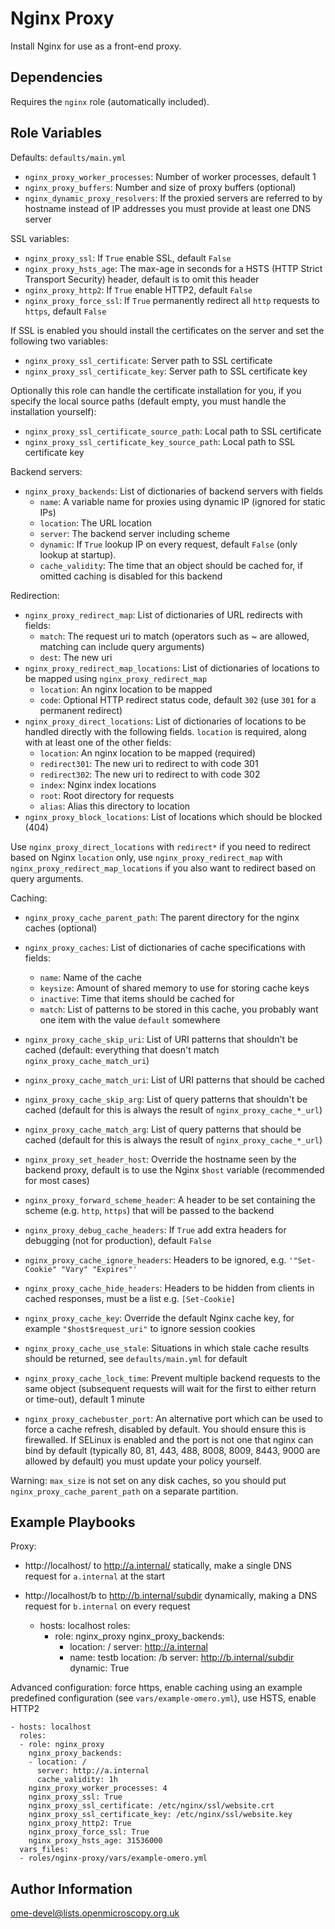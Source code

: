 Nginx Proxy
===========

Install Nginx for use as a front-end proxy.


Dependencies
------------

Requires the `nginx` role (automatically included).


Role Variables
--------------

Defaults: `defaults/main.yml`

- `nginx_proxy_worker_processes`: Number of worker processes, default 1
- `nginx_proxy_buffers`: Number and size of proxy buffers (optional)
- `nginx_dynamic_proxy_resolvers`: If the proxied servers are referred to by hostname instead of IP addresses you must provide at least one DNS server

SSL variables:

- `nginx_proxy_ssl`: If `True` enable SSL, default `False`
- `nginx_proxy_hsts_age`: The max-age in seconds for a HSTS (HTTP Strict Transport Security) header, default is to omit this header
- `nginx_proxy_http2`: If `True` enable HTTP2, default `False`
- `nginx_proxy_force_ssl`: If `True` permanently redirect all `http` requests to `https`, default `False`

If SSL is enabled you should install the certificates on the server and set the following two variables:

- `nginx_proxy_ssl_certificate`: Server path to SSL certificate
- `nginx_proxy_ssl_certificate_key`: Server path to SSL certificate key

Optionally this role can handle the certificate installation for you, if you specify the local source paths (default empty, you must handle the installation yourself):

- `nginx_proxy_ssl_certificate_source_path`: Local path to SSL certificate
- `nginx_proxy_ssl_certificate_key_source_path`: Local path to SSL certificate key

Backend servers:

- `nginx_proxy_backends`: List of dictionaries of backend servers with fields
  - `name`: A variable name for proxies using dynamic IP (ignored for static IPs)
  - `location`: The URL location
  - `server`: The backend server including scheme
  - `dynamic`: If `True` lookup IP on every request, default `False` (only lookup at startup).
  - `cache_validity`: The time that an object should be cached for, if omitted caching is disabled for this backend

Redirection:

- `nginx_proxy_redirect_map`: List of dictionaries of URL redirects with fields:
  - `match`: The request uri to match (operators such as ~ are allowed, matching can include query arguments)
  - `dest`: The new uri
- `nginx_proxy_redirect_map_locations`: List of dictionaries of locations to be mapped using `nginx_proxy_redirect_map`
  - `location`: An nginx location to be mapped
  - `code`: Optional HTTP redirect status code, default `302` (use `301` for a permanent redirect)
- `nginx_proxy_direct_locations`: List of dictionaries of locations to be handled directly with the following fields. `location` is required, along with at least one of the other fields:
  - `location`: An nginx location to be mapped (required)
  - `redirect301`: The new uri to redirect to with code 301
  - `redirect302`: The new uri to redirect to with code 302
  - `index`: Nginx index locations
  - `root`: Root directory for requests
  - `alias`: Alias this directory to location
- `nginx_proxy_block_locations`: List of locations which should be blocked (404)

Use `nginx_proxy_direct_locations` with `redirect*` if you need to redirect based on Nginx `location` only, use `nginx_proxy_redirect_map` with `nginx_proxy_redirect_map_locations` if you also want to redirect based on query arguments.



Caching:

- `nginx_proxy_cache_parent_path`: The parent directory for the nginx caches (optional)
- `nginx_proxy_caches`: List of dictionaries of cache specifications with fields:
  - `name`: Name of the cache
  - `keysize`: Amount of shared memory to use for storing cache keys
  - `inactive`: Time that items should be cached for
  - `match`: List of patterns to be stored in this cache, you probably want one item with the value `default` somewhere
- `nginx_proxy_cache_skip_uri`: List of URI patterns that shouldn't be cached (default: everything that doesn't match `nginx_proxy_cache_match_uri`)
- `nginx_proxy_cache_match_uri`: List of URI patterns that should be cached
- `nginx_proxy_cache_skip_arg`: List of query patterns that shouldn't be cached (default for this is always the result of `nginx_proxy_cache_*_url`)
- `nginx_proxy_cache_match_arg`: List of query patterns that should be cached (default for this is always the result of `nginx_proxy_cache_*_url`)

- `nginx_proxy_set_header_host`: Override the hostname seen by the backend proxy, default is to use the Nginx `$host` variable (recommended for most cases)
- `nginx_proxy_forward_scheme_header`: A header to be set containing the scheme (e.g. `http`, `https`) that will be passed to the backend
- `nginx_proxy_debug_cache_headers`: If `True` add extra headers for debugging (not for production), default `False`
- `nginx_proxy_cache_ignore_headers`: Headers to be ignored, e.g. `'"Set-Cookie" "Vary" "Expires"'`
- `nginx_proxy_cache_hide_headers`: Headers to be hidden from clients in cached responses, must be a list e.g. `[Set-Cookie]`
- `nginx_proxy_cache_key`: Override the default Nginx cache key, for example `"$host$request_uri"` to ignore session cookies
- `nginx_proxy_cache_use_stale`: Situations in which stale cache results should be returned, see `defaults/main.yml` for default
- `nginx_proxy_cache_lock_time`: Prevent multiple backend requests to the same object (subsequent requests will wait for the first to either return or time-out), default 1 minute
- `nginx_proxy_cachebuster_port`: An alternative port which can be used to force a cache refresh, disabled by default. You should ensure this is firewalled. If SELinux is enabled and the port is not one that nginx can bind by default (typically 80, 81, 443, 488, 8008, 8009, 8443, 9000 are allowed by default) you must update your policy yourself.

Warning: `max_size` is not set on any disk caches, so you should put `nginx_proxy_cache_parent_path` on a separate partition.


Example Playbooks
-----------------

Proxy:
- http://localhost/ to http://a.internal/ statically, make a single DNS request for `a.internal` at the start
- http://localhost/b to http://b.internal/subdir dynamically, making a DNS request for `b.internal` on every request

    - hosts: localhost
      roles:
      - role: nginx_proxy
        nginx_proxy_backends:
        - location: /
          server: http://a.internal
        - name: testb
          location: /b
          server: http://b.internal/subdir
          dynamic: True

Advanced configuration: force https, enable caching using an example predefined configuration (see `vars/example-omero.yml`), use HSTS, enable HTTP2

    - hosts: localhost
      roles:
      - role: nginx_proxy
        nginx_proxy_backends:
        - location: /
          server: http://a.internal
          cache_validity: 1h
        nginx_proxy_worker_processes: 4
        nginx_proxy_ssl: True
        nginx_proxy_ssl_certificate: /etc/nginx/ssl/website.crt
        nginx_proxy_ssl_certificate_key: /etc/nginx/ssl/website.key
        nginx_proxy_http2: True
        nginx_proxy_force_ssl: True
        nginx_proxy_hsts_age: 31536000
      vars_files:
      - roles/nginx-proxy/vars/example-omero.yml


Author Information
------------------

ome-devel@lists.openmicroscopy.org.uk

